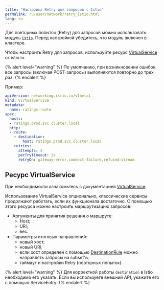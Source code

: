 ```yaml
---
title: "Настройка Retry для запросов с Istio"
permalink: ru/user/network/retry_istio.html
lang: ru
---
```


Для повторных попыток (Retry) для запросов можно использовать модуль [`istio`](../../modules/istio/).
Перед настройкой убедитесь, что модуль включен в кластере.

<!-- перенесено из https://deckhouse.ru/products/kubernetes-platform/documentation/latest/modules/istio/examples.html#retry -->

Чтобы настроить Retry для запросов, используйте ресурс [VirtualService](#ресурс-virtualservice) от istio.io.

{% alert level="warning" %}
По умолчанию, при возникновении ошибок, все запросы (включая POST-запросы) выполняются повторно до трех раз.
{% endalert %}

Пример:

```yaml
apiVersion: networking.istio.io/v1beta1
kind: VirtualService
metadata:
  name: ratings-route
spec:
  hosts:
  - ratings.prod.svc.cluster.local
  http:
  - route:
    - destination:
        host: ratings.prod.svc.cluster.local
    retries:
      attempts: 3
      perTryTimeout: 2s
      retryOn: gateway-error,connect-failure,refused-stream
```

## Ресурс VirtualService

<!-- перенесено из https://deckhouse.ru/products/kubernetes-platform/documentation/latest/modules/istio/istio-cr.html#virtualservice -->

При необходимости ознакомьтесь с документацией [VirtualService](https://istio.io/v1.19/docs/reference/config/networking/virtual-service/).

Использование VirtualService опционально, классические сервисы продолжают работать, если их функционала достаточно. С помощью этого ресурса можно настроить маршрутизацию запросов:

* Аргументы для принятия решения о маршруте:
  * Host;
  * URI;
  * вес.
* Параметры итоговых направлений:
  * новый хост;
  * новый URI;
  * если хост определен с помощью [DestinationRule](../network/managing_request_between_service_istio.html#ресурс-destinationrule) можно направлять запросы на subset'ы;
  * таймаут и настройки Retry (повторных попыток).

{% alert level="warning" %}
Для корректной работы `destination` в Istio необходимо его указать. Если вы используете внешний API, укажите его с помощью ServiceEntry.
{% endalert %}
